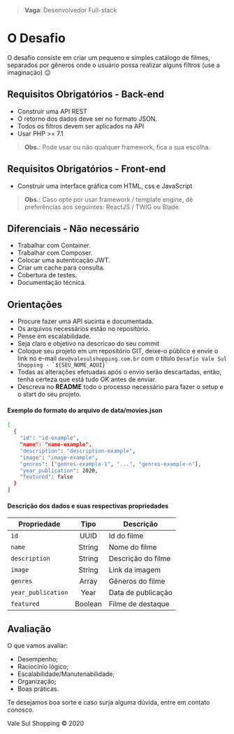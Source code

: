 > **Vaga**: Desenvolvedor Full-stack

# O Desafio

O desafio consiste em criar um pequeno e simples catálogo de filmes, separados por gêneros onde o usuário possa realizar alguns filtros (use a imaginação) :wink:

## Requisitos Obrigatórios - Back-end
* Construir uma API REST
* O retorno dos dados deve ser no formato JSON. 
* Todos os filtros devem ser aplicados na API
* Usar PHP >= 7.1
> **Obs.**: Pode usar ou não qualquer framework, fica a sua escolha.

## Requisitos Obrigatórios - Front-end
* Construir uma interface gráfica com HTML, css e JavaScript
> **Obs.**: Caso opte por usar framework / template engine, dê preferências aos seguintes: ReactJS / TWIG ou Blade.

## Diferenciais - Não necessário
* Trabalhar com Container.
* Trabalhar com Composer.
* Colocar uma autenticação JWT.
* Criar um cache para consulta.
* Cobertura de testes.
* Documentação técnica.

## Orientações
* Procure fazer uma API sucinta e documentada.
* Os arquivos necessários estão no repositório.
* Pense em escalabilidade.
* Seja claro e objetivo na descricao do seu commit
* Coloque seu projeto em um repositório GIT, deixe-o público e envie o link no e-mail ``dev@valesulshopping.com.br`` com o título ``Desafio Vale Sul Shopping - `${SEU_NOME_AQUI}` ``
* Todas as alterações efetuadas após o envio serão descartadas, então, tenha certeza que está tudo OK antes de enviar.
* Descreva no **README** todo o processo necessário para fazer o setup e o start do seu projeto.

#### Exemplo do formato do arquivo de data/movies.json
```bash
[
  {
    "id": "id-example",
    "name": "name-example",
    "description": "description-example",
    "image": "image-example", 
    "genres": ["genres-example-1", "...", "genres-example-n"], 
    "year_publication": 2020, 
    "featured": false
  }
]
```
#### Descrição dos dados e suas respectivas propriedades
| Propriedade        | Tipo   | Descrição           |
| -------------------|:-------:|--------------------|
| `id`               | UUID    | Id do filme        |
| `name`             | String  | Nome do filme      |
| `description`      | String  | Descrição do filme |
| `image`            | String  | Link da imagem     |
| `genres`           | Array   | Gêneros do filme   |
| `year_publication` | Year    | Data de publicação |
| `featured`         | Boolean | Filme de destaque  |

## Avaliação
O que vamos avaliar:
* Desempenho;
* Raciocínio lógico;
* Escalabilidade/Manutenabilidade;
* Organização;
* Boas práticas.

Te desejamos boa sorte e caso surja alguma dúvida, entre em contato conosco.

Vale Sul Shopping :copyright: 2020 